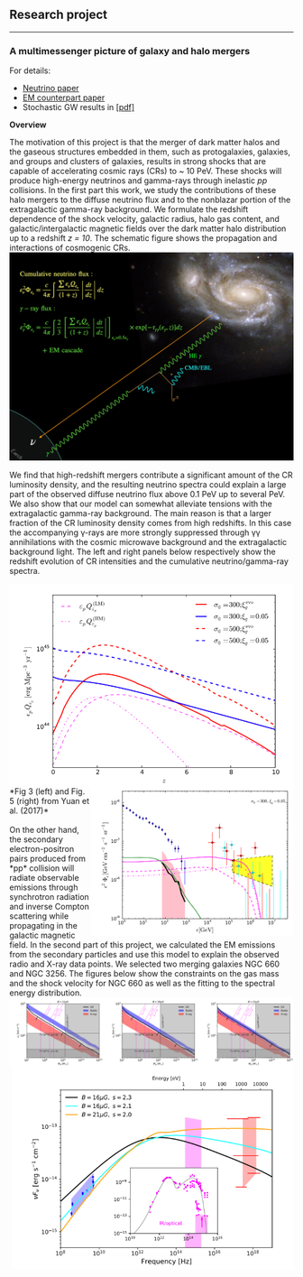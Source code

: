 ## Research project
<hr>

### A multimessenger picture of galaxy and halo mergers

For details:
* [Neutrino paper](https://iopscience.iop.org/article/10.3847/1538-4357/aab774)
* [EM counterpart paper](https://iopscience.iop.org/article/10.3847/1538-4357/ab1f06)
* Stochastic GW results in [[pdf]](gal_mergers_gw.pdf)

**Overview**

The motivation of this project is that the merger of dark matter halos and the gaseous structures embedded in them, such as protogalaxies, galaxies, and groups and clusters of galaxies, results in strong shocks that are capable of accelerating cosmic rays (CRs) to ~ 10 PeV. These shocks will produce high-energy neutrinos and gamma-rays through inelastic *pp* collisions. In the first part this work, we study the contributions of these halo mergers to the diffuse neutrino flux and to the nonblazar portion of the extragalactic gamma-ray background. We formulate the redshift dependence of the shock velocity, galactic radius,
halo gas content, and galactic/intergalactic magnetic fields over the dark matter halo distribution up to a redshift
*z = 10*. The schematic figure shows the propagation and interactions of cosmogenic CRs.
<img src="figs/gal_mergers1.png" alt="drawing" width="600"/>
<br>

We find that high-redshift mergers contribute a significant amount of the CR luminosity density, and the
resulting neutrino spectra could explain a large part of the observed diffuse neutrino flux above 0.1 PeV up to
several PeV. We also show that our model can somewhat alleviate tensions with the extragalactic gamma-ray
background. The main reason is that a larger fraction of the CR luminosity density comes from high redshifts. In this case the accompanying γ-rays are more strongly suppressed through γγ annihilations with the cosmic microwave background and the extragalactic background light. The left and right panels below respectively show the redshift evolution of CR intensities and the cumulative neutrino/gamma-ray spectra.

<img align="left" src="figs/gal_mergers2.png" alt="drawing" width="600"/>
<img align="right" src="figs/gal_mergers3.png" alt="drawing" width="360"/>
<br>
<br>
<br>
*Fig 3 (left) and Fig. 5 (right) from Yuan et al. (2017)*
<br>
<br>
On the other hand, the secondary electron-positron pairs produced from *pp* collision will radiate observable emissions through
synchrotron radiation and inverse Compton scattering while propagating in the galactic magnetic field. In the second part of this project, we calculated the EM emissions from the secondary particles and use this model to explain the observed radio and X-ray data points. We selected two merging galaxies NGC 660 and NGC 3256. The figures below show the constraints on the gas mass and the shock velocity for NGC 660 as well as the fitting to the spectral energy distribution.
<img align="left" src="figs/gal_mergers4.png" alt="drawing" width="800"/>
<img align="right" src="figs/gal_mergers5.png" alt="drawing" width="500"/>
